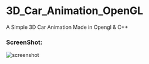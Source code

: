 # 3D_Car_Animation_OpenGL
A Simple 3D Car Animation Made in Opengl &amp; C++


### ScreenShot:

![screenshot](https://cloud.githubusercontent.com/assets/13586412/25622947/dd387418-2f77-11e7-8b70-e45f64ef072d.PNG)
